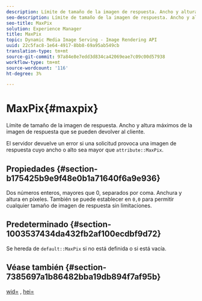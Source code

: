```yaml
---
description: Límite de tamaño de la imagen de respuesta. Ancho y altura máximos de la imagen de respuesta que se pueden devolver al cliente.
seo-description: Límite de tamaño de la imagen de respuesta. Ancho y altura máximos de la imagen de respuesta que se pueden devolver al cliente.
seo-title: MaxPix
solution: Experience Manager
title: MaxPix
topic: Dynamic Media Image Serving - Image Rendering API
uuid: 22c5fac8-1e64-4917-8bb8-69a95ab549cb
translation-type: tm+mt
source-git-commit: 97a84e8e7edd3d834ca42069eae7c09c00d57938
workflow-type: tm+mt
source-wordcount: '116'
ht-degree: 3%

---
```



# MaxPix{#maxpix}

Límite de tamaño de la imagen de respuesta. Ancho y altura máximos de la imagen de respuesta que se pueden devolver al cliente.

El servidor devuelve un error si una solicitud provoca una imagen de respuesta cuyo ancho o alto sea mayor que `attribute::MaxPix`.

## Propiedades {#section-b175425b9e9f48e0b1a71640f6a9e936}

Dos números enteros, mayores que 0, separados por coma. Anchura y altura en píxeles. También se puede establecer en `0,0` para permitir cualquier tamaño de imagen de respuesta sin limitaciones.

## Predeterminado {#section-1003537434da432fb2af100ecdbf9d72}

Se hereda de `default::MaxPix` si no está definida o si está vacía.

## Véase también {#section-7385697a1b86482bba19db894f7af95b}

[wid=](../../../../../is-api/http-ref/image-serving-api-ref/c-http-protocol-reference/c-command-reference/r-is-http-wid.md#reference-bfeadcb67bf4485f851eb21345527e47) ,  [hei=](../../../../../is-api/http-ref/image-serving-api-ref/c-http-protocol-reference/c-command-reference/r-is-http-hei.md#reference-6d6f556ccc0e4b98a815e8a5c1944a96)
